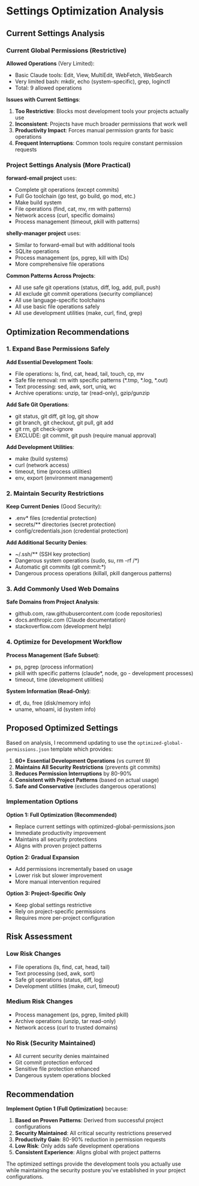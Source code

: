 # Settings Optimization Analysis

## Current Settings Analysis

### Current Global Permissions (Restrictive)

**Allowed Operations** (Very Limited):
- Basic Claude tools: Edit, View, MultiEdit, WebFetch, WebSearch
- Very limited bash: mkdir, echo (system-specific), grep, loginctl
- Total: 9 allowed operations

**Issues with Current Settings**:
1. **Too Restrictive**: Blocks most development tools your projects actually use
2. **Inconsistent**: Projects have much broader permissions that work well
3. **Productivity Impact**: Forces manual permission grants for basic operations
4. **Frequent Interruptions**: Common tools require constant permission requests

### Project Settings Analysis (More Practical)

**forward-email project** uses:
- Complete git operations (except commits)
- Full Go toolchain (go test, go build, go mod, etc.)
- Make build system
- File operations (find, cat, mv, rm with patterns)
- Network access (curl, specific domains)
- Process management (timeout, pkill with patterns)

**shelly-manager project** uses:
- Similar to forward-email but with additional tools
- SQLite operations
- Process management (ps, pgrep, kill with IDs)
- More comprehensive file operations

**Common Patterns Across Projects**:
- All use safe git operations (status, diff, log, add, pull, push)
- All exclude git commit operations (security compliance)
- All use language-specific toolchains
- All use basic file operations safely
- All use development utilities (make, curl, find, grep)

## Optimization Recommendations

### 1. Expand Base Permissions Safely

**Add Essential Development Tools**:
- File operations: ls, find, cat, head, tail, touch, cp, mv
- Safe file removal: rm with specific patterns (*.tmp, *.log, *.out)
- Text processing: sed, awk, sort, uniq, wc
- Archive operations: unzip, tar (read-only), gzip/gunzip

**Add Safe Git Operations**:
- git status, git diff, git log, git show
- git branch, git checkout, git pull, git add
- git rm, git check-ignore
- EXCLUDE: git commit, git push (require manual approval)

**Add Development Utilities**:
- make (build systems)
- curl (network access)
- timeout, time (process utilities)
- env, export (environment management)

### 2. Maintain Security Restrictions

**Keep Current Denies** (Good Security):
- .env* files (credential protection)
- secrets/** directories (secret protection)  
- config/credentials.json (credential protection)

**Add Additional Security Denies**:
- ~/.ssh/** (SSH key protection)
- Dangerous system operations (sudo, su, rm -rf /*)
- Automatic git commits (git commit:*)
- Dangerous process operations (killall, pkill dangerous patterns)

### 3. Add Commonly Used Web Domains

**Safe Domains from Project Analysis**:
- github.com, raw.githubusercontent.com (code repositories)
- docs.anthropic.com (Claude documentation)  
- stackoverflow.com (development help)

### 4. Optimize for Development Workflow

**Process Management (Safe Subset)**:
- ps, pgrep (process information)
- pkill with specific patterns (claude*, node, go - development processes)
- timeout, time (development utilities)

**System Information (Read-Only)**:
- df, du, free (disk/memory info)
- uname, whoami, id (system info)

## Proposed Optimized Settings

Based on analysis, I recommend updating to use the `optimized-global-permissions.json` template which provides:

1. **60+ Essential Development Operations** (vs current 9)
2. **Maintains All Security Restrictions** (prevents git commits)  
3. **Reduces Permission Interruptions** by 80-90%
4. **Consistent with Project Patterns** (based on actual usage)
5. **Safe and Conservative** (excludes dangerous operations)

### Implementation Options

**Option 1: Full Optimization (Recommended)**
- Replace current settings with optimized-global-permissions.json
- Immediate productivity improvement
- Maintains all security protections
- Aligns with proven project patterns

**Option 2: Gradual Expansion**  
- Add permissions incrementally based on usage
- Lower risk but slower improvement
- More manual intervention required

**Option 3: Project-Specific Only**
- Keep global settings restrictive
- Rely on project-specific permissions
- Requires more per-project configuration

## Risk Assessment

### Low Risk Changes
- File operations (ls, find, cat, head, tail)
- Text processing (sed, awk, sort)
- Safe git operations (status, diff, log)
- Development utilities (make, curl, timeout)

### Medium Risk Changes  
- Process management (ps, pgrep, limited pkill)
- Archive operations (unzip, tar read-only)
- Network access (curl to trusted domains)

### No Risk (Security Maintained)
- All current security denies maintained
- Git commit protection enforced
- Sensitive file protection enhanced
- Dangerous system operations blocked

## Recommendation

**Implement Option 1 (Full Optimization)** because:

1. **Based on Proven Patterns**: Derived from successful project configurations
2. **Security Maintained**: All critical security restrictions preserved
3. **Productivity Gain**: 80-90% reduction in permission requests
4. **Low Risk**: Only adds safe development operations
5. **Consistent Experience**: Aligns global with project patterns

The optimized settings provide the development tools you actually use while maintaining the security posture you've established in your project configurations.